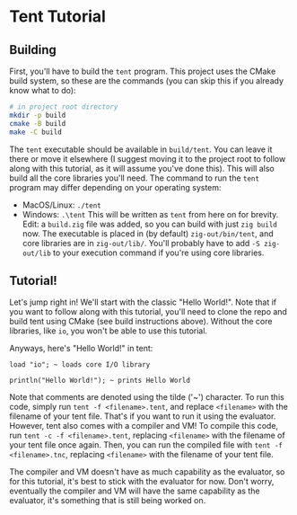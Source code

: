 # Tent Tutorial
## Building
First, you'll have to build the `tent` program. This project uses the CMake build system, so these are the commands (you can skip this if you already know what to do):
```sh
# in project root directory
mkdir -p build
cmake -B build
make -C build
```
The `tent` executable should be available in `build/tent`. You can leave it there or move it elsewhere (I suggest moving it to the project root to follow along with this tutorial, as it will
assume you've done this). This will also build all the core libraries you'll need.
The command to run the `tent` program may differ depending on your operating system:
- MacOS/Linux: `./tent`
- Windows: `.\tent`
This will be written as `tent` from here on for brevity.
Edit: a `build.zig` file was added, so you can build with just `zig build` now. The executable is placed in (by default) `zig-out/bin/tent`, and core libraries are in `zig-out/lib/`. You'll
probably have to add `-S zig-out/lib` to your execution command if you're using core libraries.


## Tutorial!
Let's jump right in! We'll start with the classic "Hello World!". Note that if you want to follow along with this tutorial, you'll need to clone the repo
and build tent using CMake (see build instructions above). Without the core libraries, like `io`, you won't be able to use this tutorial.

Anyways, here's "Hello World!" in tent:

```
load "io"; ~ loads core I/O library

println("Hello World!"); ~ prints Hello World
```

Note that comments are denoted using the tilde ('~') character. To run this code, simply run `tent -f <filename>.tent`, and replace `<filename>`
with the filename of your tent file. That's if you want to run it using the evaluator. However, tent also comes with a compiler and VM!
To compile this code, run `tent -c -f <filename>.tent`, replacing `<filename>` with the filename of your tent file once again. Then, you can run
the compiled file with `tent -f <filename>.tnc`, replacing `<filename>` with the filename of your tent file.

The compiler and VM doesn't have as much capability as the evaluator, so for this tutorial, it's best to stick with the evaluator for now. Don't worry, eventually
the compiler and VM will have the same capability as the evaluator, it's something that is still being worked on.
